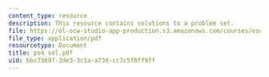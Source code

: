 ```yaml
---
content_type: resource
description: This resource contains solutions to a problem set.
file: https://ol-ocw-studio-app-production.s3.amazonaws.com/courses/esd-86-models-data-and-inference-for-socio-technical-systems-spring-2007/bbc736973de33c1aa73dcc7c5f0ff9ff_ps4_sol.pdf
file_type: application/pdf
resourcetype: Document
title: ps4_sol.pdf
uid: bbc73697-3de3-3c1a-a73d-cc7c5f0ff9ff
---
```

